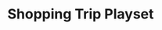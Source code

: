 ---
id: PE06952
title: Shopping Trip Playset
price:
    hkd: 200
    twd: 800
dimensions:
    w: 20
    l: 13
    h: 13
    unit: cm
imgs: 
    - 'images/products/shopping-trip-playset1.png'
stock: 2
---